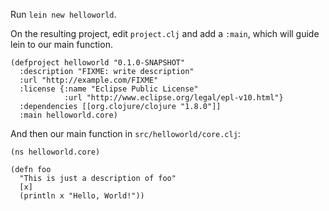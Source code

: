 Run `lein new helloworld`.

On the resulting project, edit `project.clj` and add a `:main`, which will guide lein to our main function.

```
(defproject helloworld "0.1.0-SNAPSHOT"
  :description "FIXME: write description"
  :url "http://example.com/FIXME"
  :license {:name "Eclipse Public License"
            :url "http://www.eclipse.org/legal/epl-v10.html"}
  :dependencies [[org.clojure/clojure "1.8.0"]]
  :main helloworld.core)
```

And then our main function in `src/helloworld/core.clj`:

```
(ns helloworld.core)

(defn foo
  "This is just a description of foo"
  [x]
  (println x "Hello, World!"))
```
